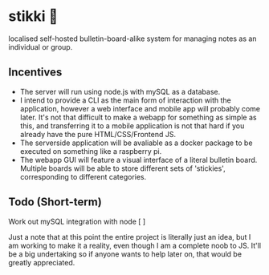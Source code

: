 # stikki 🚧
localised self-hosted bulletin-board-alike system for managing notes as an individual or group.

## Incentives
- The server will run using node.js with mySQL as a database.
- I intend to provide a CLI as the main form of interaction with the application, however a web interface and mobile app will probably come later. It's not that difficult to make a webapp for something as simple as this, and transferring it to a mobile application is not that hard if you already have the pure HTML/CSS/Frontend JS.
- The serverside application will be avaliable as a docker package to be executed on something like a raspberry pi.
- The webapp GUI will feature a visual interface of a literal bulletin board. Multiple boards will be able to store different sets of 'stickies', corresponding to different categories.

## Todo (Short-term)
Work out mySQL integration with node [ ]

Just a note that at this point the entire project is literally just an idea, but I am working to make it a reality, even though I am a complete noob to JS. It'll be a big undertaking so if anyone wants to help later on, that would be greatly appreciated.
